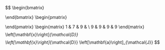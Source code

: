 $$
\begin{bmatrix}

\end{bmatrix}
\begin{pmatrix}

\end{pmatrix}
\begin{matrix}
1 & 7 & 9 &  \\
9 & 9 & 9 & 9
\end{matrix}
$$
$$
\left[\mathbf{x}\right]_{\mathcal{D}}
$$
$$
\left[\mathbf{x}\right]_{\mathcal{D}}
\left[\mathbf{a}\right]_{\mathcal{J}}
$$